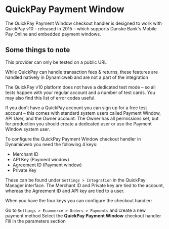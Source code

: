 
# QuickPay Payment Window

The QuickPay Payment Window checkout handler is designed to work with QuickPay v10 – released in 2015 – which supports Danske Bank's Mobile Pay Online and embedded payment windows.

## Some things to note

This provider can only be tested on a public URL

While QuickPay can handle transaction fees & returns, these features are handled natively in Dynamicweb and are not a part of the integration

The QuickPay v10 platform does not have a dedicated test mode – so all tests happen with your regular account and a number of test cards. You may also find this list of error codes useful.

If you don’t have a QuickPay account you can sign up for a free test account – this comes with standard system users called Payment Window, API User, and the Owner account. The Owner has all permissions set, but for production you should create a dedicated user or use the Payment Window system user.

To configure the QuickPay Payment Window checkout handler in Dynamicweb you need the following 4 keys:

 - Merchant ID 
 - API Key (Payment window) 
 - Agreement ID (Payment window)
 - Private Key 
 
These can be found  under `Settings > Integration` in the QuickPay Manager interface. The Merchant ID and Private key are tied to the account, whereas the Agreement ID and API key are tied to a user.

When you have the four keys you can configure the checkout handler:

Go to `Settings > Ecommerce > Orders > Payments` and create a new payment method
Select the **QuickPay Payment Window** checkout handler
Fill in the parameters section
